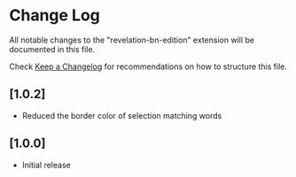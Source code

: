 # Change Log

All notable changes to the "revelation-bn-edition" extension will be documented in this file.

Check [Keep a Changelog](http://keepachangelog.com/) for recommendations on how to structure this file.

## [1.0.2]
- Reduced the border color of selection matching words

## [1.0.0]
- Initial release

